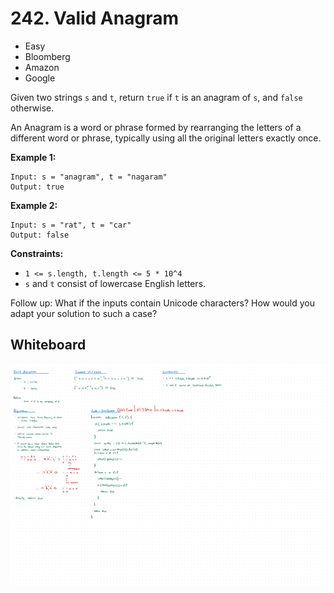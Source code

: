 # 242. Valid Anagram
- Easy
- Bloomberg
- Amazon
- Google

Given two strings `s` and `t`, return `true` if `t` is an anagram of `s`, and
`false` otherwise.

An Anagram is a word or phrase formed by rearranging the letters of a different
word or phrase, typically using all the original letters exactly once.

**Example 1:**
```
Input: s = "anagram", t = "nagaram"
Output: true
```

**Example 2:**
```
Input: s = "rat", t = "car"
Output: false
```

**Constraints:**
- `1 <= s.length, t.length <= 5 * 10^4`
- `s` and `t` consist of lowercase English letters.


Follow up: What if the inputs contain Unicode characters? How would you adapt
your solution to such a case?

## Whiteboard
![Whiteboard Image 01][whiteboard-image-01]

<!-- Refs -->
[whiteboard-image-01]: whiteboard-01.jpg
